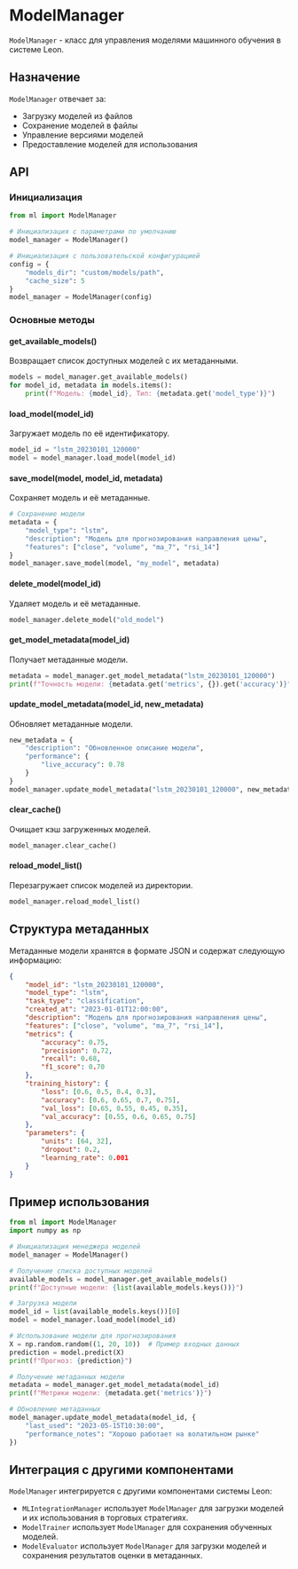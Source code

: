 # ModelManager

`ModelManager` - класс для управления моделями машинного обучения в системе Leon.

## Назначение

`ModelManager` отвечает за:
- Загрузку моделей из файлов
- Сохранение моделей в файлы
- Управление версиями моделей
- Предоставление моделей для использования

## API

### Инициализация

```python
from ml import ModelManager

# Инициализация с параметрами по умолчанию
model_manager = ModelManager()

# Инициализация с пользовательской конфигурацией
config = {
    "models_dir": "custom/models/path",
    "cache_size": 5
}
model_manager = ModelManager(config)
```

### Основные методы

#### get_available_models()

Возвращает список доступных моделей с их метаданными.

```python
models = model_manager.get_available_models()
for model_id, metadata in models.items():
    print(f"Модель: {model_id}, Тип: {metadata.get('model_type')}")
```

#### load_model(model_id)

Загружает модель по её идентификатору.

```python
model_id = "lstm_20230101_120000"
model = model_manager.load_model(model_id)
```

#### save_model(model, model_id, metadata)

Сохраняет модель и её метаданные.

```python
# Сохранение модели
metadata = {
    "model_type": "lstm",
    "description": "Модель для прогнозирования направления цены",
    "features": ["close", "volume", "ma_7", "rsi_14"]
}
model_manager.save_model(model, "my_model", metadata)
```

#### delete_model(model_id)

Удаляет модель и её метаданные.

```python
model_manager.delete_model("old_model")
```

#### get_model_metadata(model_id)

Получает метаданные модели.

```python
metadata = model_manager.get_model_metadata("lstm_20230101_120000")
print(f"Точность модели: {metadata.get('metrics', {}).get('accuracy')}")
```

#### update_model_metadata(model_id, new_metadata)

Обновляет метаданные модели.

```python
new_metadata = {
    "description": "Обновленное описание модели",
    "performance": {
        "live_accuracy": 0.78
    }
}
model_manager.update_model_metadata("lstm_20230101_120000", new_metadata)
```

#### clear_cache()

Очищает кэш загруженных моделей.

```python
model_manager.clear_cache()
```

#### reload_model_list()

Перезагружает список моделей из директории.

```python
model_manager.reload_model_list()
```

## Структура метаданных

Метаданные модели хранятся в формате JSON и содержат следующую информацию:

```json
{
    "model_id": "lstm_20230101_120000",
    "model_type": "lstm",
    "task_type": "classification",
    "created_at": "2023-01-01T12:00:00",
    "description": "Модель для прогнозирования направления цены",
    "features": ["close", "volume", "ma_7", "rsi_14"],
    "metrics": {
        "accuracy": 0.75,
        "precision": 0.72,
        "recall": 0.68,
        "f1_score": 0.70
    },
    "training_history": {
        "loss": [0.6, 0.5, 0.4, 0.3],
        "accuracy": [0.6, 0.65, 0.7, 0.75],
        "val_loss": [0.65, 0.55, 0.45, 0.35],
        "val_accuracy": [0.55, 0.6, 0.65, 0.75]
    },
    "parameters": {
        "units": [64, 32],
        "dropout": 0.2,
        "learning_rate": 0.001
    }
}
```

## Пример использования

```python
from ml import ModelManager
import numpy as np

# Инициализация менеджера моделей
model_manager = ModelManager()

# Получение списка доступных моделей
available_models = model_manager.get_available_models()
print(f"Доступные модели: {list(available_models.keys())}")

# Загрузка модели
model_id = list(available_models.keys())[0]
model = model_manager.load_model(model_id)

# Использование модели для прогнозирования
X = np.random.random((1, 20, 10))  # Пример входных данных
prediction = model.predict(X)
print(f"Прогноз: {prediction}")

# Получение метаданных модели
metadata = model_manager.get_model_metadata(model_id)
print(f"Метрики модели: {metadata.get('metrics')}")

# Обновление метаданных
model_manager.update_model_metadata(model_id, {
    "last_used": "2023-05-15T10:30:00",
    "performance_notes": "Хорошо работает на волатильном рынке"
})
```

## Интеграция с другими компонентами

`ModelManager` интегрируется с другими компонентами системы Leon:

- `MLIntegrationManager` использует `ModelManager` для загрузки моделей и их использования в торговых стратегиях.
- `ModelTrainer` использует `ModelManager` для сохранения обученных моделей.
- `ModelEvaluator` использует `ModelManager` для загрузки моделей и сохранения результатов оценки в метаданных. 